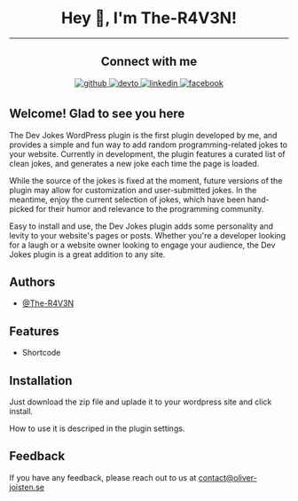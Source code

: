 # <div align="center">Hey 👋, I'm The-R4V3N!</div>  

----

## <div align="center"> Connect with me  

<div align="center">
 <a href="https://github.com/The-R4V3N" target="_blank">
<img src=https://img.shields.io/badge/github-%2324292e.svg?&style=for-the-badge&logo=github&logoColor=white alt=github style="margin-bottom: 5px;" />
<a href="https://dev.to/ther4v3n" target="_blank">
<img src=https://img.shields.io/badge/dev.to-%2308090A.svg?&style=for-the-badge&logo=dev.to&logoColor=white alt=devto style="margin-bottom: 5px;" />
</a>
<a href="https://linkedin.com/in/oliver-joisten" target="_blank">
<img src=https://img.shields.io/badge/linkedin-%231E77B5.svg?&style=for-the-badge&logo=linkedin&logoColor=white alt=linkedin style="margin-bottom: 5px;" />
</a>
<a href="https://www.facebook.com/oliver.joisten" target="_blank">
<img src=https://img.shields.io/badge/facebook-%232E87FB.svg?&style=for-the-badge&logo=facebook&logoColor=white alt=facebook style="margin-bottom: 5px;" />
</a>

</a>  
</div>

## Welcome! Glad to see you here  

The Dev Jokes WordPress plugin is the first plugin developed by me, and provides a simple and fun way to add random programming-related jokes to your website.  Currently in development, the plugin features a curated list of clean jokes, and generates a new joke each time the page is loaded.

While the source of the jokes is fixed at the moment, future versions of the plugin may allow for customization and user-submitted jokes. In the meantime, enjoy the current selection of jokes, which have been hand-picked for their humor and relevance to the programming community.

Easy to install and use, the Dev Jokes plugin adds some personality and levity to your website's pages or posts. Whether you're a developer looking for a laugh or a website owner looking to engage your audience, the Dev Jokes plugin is a great addition to any site.


## Authors

- [@The-R4V3N](https://www.github.com/The-R4V3N)


## Features

- Shortcode



## Installation

Just download the zip file and uplade it to your wordpress site and click install.
 
How to use it is descriped in the plugin settings.
    
## Feedback

If you have any feedback, please reach out to us at contact@oliver-joisten.se
